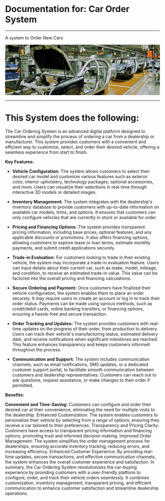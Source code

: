 **Documentation for: Car Order System**
===========================


-------

A system to Order New Cars

<p align="center">
  <img src ="images/cars_small.jpg" />
</p>

-------

This System does the following:
===========================

The Car Ordering System is an advanced digital platform designed to streamline and simplify the process of ordering a car from a dealership or manufacturer. This system provides customers with a convenient and efficient way to customize, select, and order their desired vehicle, offering a seamless experience from start to finish.

**Key Features:**

- **Vehicle Configuration:** The system allows customers to select their desired car model and customize various features such as exterior color, interior upholstery, technology packages, optional accessories, and more. Users can visualize their selections in real-time through interactive 3D models or detailed images.

- **Inventory Management:** The system integrates with the dealership's inventory database to provide customers with up-to-date information on available car models, trims, and options. It ensures that customers can only configure vehicles that are currently in stock or available for order.

- **Pricing and Financing Options:** The system provides transparent pricing information, including base prices, optional features, and any applicable discounts or promotions. It also offers financing options, allowing customers to explore lease or loan terms, estimate monthly payments, and submit credit applications securely.

- **Trade-in Evaluation:** For customers looking to trade in their existing vehicle, the system may incorporate a trade-in evaluation feature. Users can input details about their current car, such as make, model, mileage, and condition, to receive an estimated trade-in value. This value can be factored into the overall pricing and financing calculations.

- **Secure Ordering and Payment:** Once customers have finalized their vehicle configuration, the system enables them to place an order securely. It may require users to create an account or log in to track their order status. Payments can be made using various methods, such as credit/debit cards, online banking transfers, or financing options, ensuring a hassle-free and secure transaction.

- **Order Tracking and Updates:** The system provides customers with real-time updates on the progress of their order, from production to delivery. Users can track their vehicle's manufacturing status, estimated delivery date, and receive notifications when significant milestones are reached. This feature enhances transparency and keeps customers informed throughout the process.

- **Communication and Support:** The system includes communication channels, such as email notifications, SMS updates, or a dedicated customer support portal, to facilitate smooth communication between customers and dealership representatives. Customers can reach out to ask questions, request assistance, or make changes to their order if permitted.

**Benefits:**

**Convenient and Time-Saving:** Customers can configure and order their desired car at their convenience, eliminating the need for multiple visits to the dealership.
Enhanced Customization: The system enables customers to personalize their vehicle by selecting from a range of options, ensuring they receive a car tailored to their preferences.
Transparency and Pricing Clarity: Customers have access to transparent pricing information and financing options, promoting trust and informed decision-making.
Improved Order Management: The system simplifies the order management process for dealerships, ensuring accurate inventory tracking, reducing errors, and increasing efficiency.
Enhanced Customer Experience: By providing real-time updates, secure transactions, and effective communication channels, the system enhances the overall customer experience and satisfaction.
In summary, the Car Ordering System revolutionizes the car-buying experience by providing customers with a user-friendly platform to configure, order, and track their vehicle orders seamlessly. It combines customization, inventory management, transparent pricing, and efficient communication to enhance customer satisfaction and streamline dealership operations.

